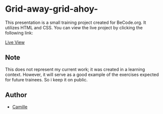 # Grid-away-grid-ahoy-

This presentation is a small training project created for BeCode.org. 
It utilizes HTML and CSS. 
You can view the live project by clicking the following link:

[Live View](https://cmarchandon.github.io/Grid-away-grid-ahoy-/)

## Note

This does not represent my current work; it was created in a learning context. However, it will serve as a good example of the exercises expected for future trainees. So i keep it on public.

## Author
- [Camille](https://github.com/CMarchandon)
